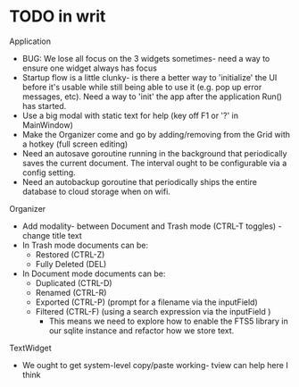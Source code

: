 # TODO in writ

Application
* BUG: We lose all focus on the 3 widgets sometimes- need a way to ensure one widget always has focus
* Startup flow is a little clunky- is there a better way to 'initialize' the UI before it's usable while
  still being able to use it (e.g. pop up error messages, etc). Need a way to 'init' the app after the 
  application Run() has started.
* Use a big modal with static text for help (key off F1 or '?' in MainWindow)
* Make the Organizer come and go by adding/removing from the Grid with a hotkey (full screen editing)
* Need an autosave goroutine running in the background that periodically saves the current document. The interval ought to be configurable via a config setting.
* Need an autobackup goroutine that periodically ships the entire database to cloud storage when on wifi.


Organizer
* Add modality- between Document and Trash mode (CTRL-T toggles) - change title text
* In Trash mode documents can be:
  * Restored (CTRL-Z) <DONE>
  * Fully Deleted (DEL) <DONE>
* In Document mode documents can be:
  * Duplicated (CTRL-D) <DONE>
  * Renamed (CTRL-R) <DONE>
  * Exported (CTRL-P) (prompt for a filename via the inputField) <DONE>
  * Filtered (CTRL-F) (using a search expression via the inputField )
    * This means we need to explore how to enable the FTS5 library in our sqlite instance and 
    refactor how we store text.

TextWidget
* We ought to get system-level copy/paste working- tview can help here I think


